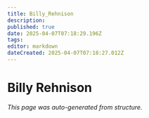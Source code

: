 ```yaml
---
title: Billy_Rehnison
description: 
published: true
date: 2025-04-07T07:18:29.196Z
tags: 
editor: markdown
dateCreated: 2025-04-07T07:18:27.012Z
---
```


# Billy Rehnison

*This page was auto-generated from structure.*